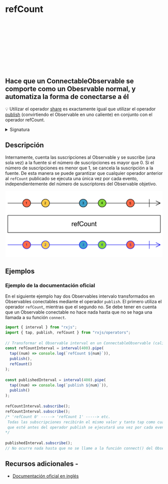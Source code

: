 <div class="page-heading">

# refCount

<a target="_blank" href="https://github.com/ReactiveX/rxjs/blob/master/src/internal/operators/refCount.ts">
<svg>
  <use xlink:href="/assets/icons/github.svg#github"></use>
</svg>
</a>
</div>

<h2> Hace que un ConnectableObservable se comporte como un Obesrvable normal, y automatiza la forma de conectarse a él</h2>

💡 Utilizar el operador <a href="/operators/multicasting/share">share</a> es exactamente igual que utilizar el operador <a href="/operators/multicasting/publish">publish</a> (convirtiendo el Observable en uno caliente) en conjunto con el operador refCount.

<details>
<summary>Signatura</summary>

### Firma

`refCount<T>(): MonoTypeOperatorFunction<T>`

### Parámetros

No recibe ningún parámetro.

## Retorna

`MonoTypeOperatorFunction<T>`

</details>

## Descripción

Internamente, cuenta las suscripciones al Observable y se suscribe (una sola vez) a la fuente si el número de suscripciones es mayor que 0. Si el número de suscripciones es menor que 1, se cancela la suscripción a la fuente. De esta manera se puede garantizar que cualquier operador anterior al `refCount` publicado se ejecuta una única vez por cada evento, independientemente del número de suscriptores del Observable objetivo.

<img src="/assets/images/marble-diagrams/multicasting/refCount.png" alt="Diagrama de canicas del operador refCount">

## Ejemplos

### Ejemplo de la documentación oficial

En el siguiente ejemplo hay dos Observables intervalo transformados en Observables conectables mediante el operador `publish`. El primero utiliza el operador `refCount`, mientras que el segundo no.
Se debe tener en cuenta que un Observable conectable no hace nada hasta que no se haga una llamada a su función `connect`.

```javascript
import { interval } from "rxjs";
import { tap, publish, refCount } from "rxjs/operators";

// Transformar el Observable interval en un ConnectableObservable (caliente)
const refCountInterval = interval(400).pipe(
  tap((num) => console.log(`refCount ${num}`)),
  publish(),
  refCount()
);

const publishedInterval = interval(400).pipe(
  tap((num) => console.log(`publish ${num}`)),
  publish()
);

refCountInterval.subscribe();
refCountInterval.subscribe();
/* 'refCount 0' -----> 'refCount 1' -----> etc.
 Todas las subscripciones recibirán el mismo valor y tanto tap como cualquier otro operador
 que esté antes del operador publish se ejecutará una vez por cada evento, independientemente del número de suscripciones
*/

publishedInterval.subscribe();
// No ocurre nada hasta que no se llame a la función connect() del Observable
```

## Recursos adicionales -

- <a target="_blank" href="https://rxjs.dev/api/operators/refCount">Documentación oficial en inglés</a>
